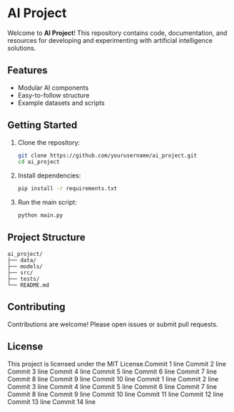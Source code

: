 # AI Project

Welcome to **AI Project**! This repository contains code, documentation, and resources for developing and experimenting with artificial intelligence solutions.

## Features

- Modular AI components
- Easy-to-follow structure
- Example datasets and scripts

## Getting Started

1. Clone the repository:
    ```bash
    git clone https://github.com/yourusername/ai_project.git
    cd ai_project
    ```
2. Install dependencies:
    ```bash
    pip install -r requirements.txt
    ```
3. Run the main script:
    ```bash
    python main.py
    ```

## Project Structure

```
ai_project/
├── data/
├── models/
├── src/
├── tests/
└── README.md
```

## Contributing

Contributions are welcome! Please open issues or submit pull requests.

## License

This project is licensed under the MIT License.Commit 1 line
Commit 2 line
Commit 3 line
Commit 4 line
Commit 5 line
Commit 6 line
Commit 7 line
Commit 8 line
Commit 9 line
Commit 10 line
Commit 1 line
Commit 2 line
Commit 3 line
Commit 4 line
Commit 5 line
Commit 6 line
Commit 7 line
Commit 8 line
Commit 9 line
Commit 10 line
Commit 11 line
Commit 12 line
Commit 13 line
Commit 14 line
